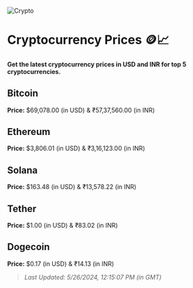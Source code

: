 
![Crypto](https://www.techguide.com.au/wp-content/uploads/2020/11/crypto3.jpeg)

# Cryptocurrency Prices 🪙📈

#### Get the latest cryptocurrency prices in USD and INR for top 5 cryptocurrencies.

## Bitcoin

**Price:** $69,078.00 (in USD) & ₹57,37,560.00 (in INR)

## Ethereum

**Price:** $3,806.01 (in USD) & ₹3,16,123.00 (in INR)

## Solana

**Price:** $163.48 (in USD) & ₹13,578.22 (in INR)

## Tether

**Price:** $1.00 (in USD) & ₹83.02 (in INR)

## Dogecoin

**Price:** $0.17 (in USD) & ₹14.13 (in INR)

> _Last Updated: 5/26/2024, 12:15:07 PM (in GMT)_
